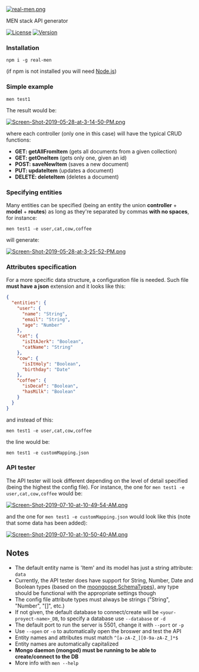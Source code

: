 [![real-men.png](https://i.postimg.cc/vmJhbcL6/real-men.png)](https://postimg.cc/d79r9Qfq)

MEN stack API generator

[![License](http://img.shields.io/:license-MIT-blue.svg)](https://github.com/tavuntu/real-men/blob/master/LICENSE.md)
[![Version](http://img.shields.io/:npm-1.1.5-green.svg)](https://www.npmjs.com/package/real-men)

### Installation

```npm i -g real-men```

(if npm is not installed you will need [Node.js](https://nodejs.org))

### Simple example

```men test1```

The result would be:

[![Screen-Shot-2019-05-28-at-3-14-50-PM.png](https://i.postimg.cc/fLCdZY03/Screen-Shot-2019-05-28-at-3-14-50-PM.png)](https://postimg.cc/ph9rJhCx)

where each controller (only one in this case) will have the typical CRUD functions:

  * **GET: getAllFromItem** (gets all documents from a given collection)
  * **GET: getOneItem** (gets only one, given an id)
  * **POST: saveNewItem** (saves a new document)
  * **PUT: updateItem** (updates a document)
  * **DELETE: deleteItem** (deletes a document)

### Specifying entities

Many entities can be specified (being an entity the union **controller** + **model** + **routes**) as long as they're separated by commas __with no spaces__, for instance:

```men test1 -e user,cat,cow,coffee```

will generate:

[![Screen-Shot-2019-05-28-at-3-25-52-PM.png](https://i.postimg.cc/pdYhYKC0/Screen-Shot-2019-05-28-at-3-25-52-PM.png)](https://postimg.cc/WDz1sFQr)

### Attributes specification

For a more specific data structure, a configuration file is needed. Such file **must have a json** extension and it looks like this:

```json
{
  "entities": {
    "user": {
      "name": "String",
      "email": "String",
      "age": "Number"
    },
    "cat": {
      "isItAJerk": "Boolean",
      "catName": "String"
    },
    "cow": {
      "isItHoly": "Boolean",
      "birthday": "Date"
    },
    "coffee": {
      "isDecaf": "Boolean",
      "hasMilk": "Boolean"
    }
  }
}
```

and instead of this:

```men test1 -e user,cat,cow,coffee```

the line would be:

```men test1 -e customMapping.json```

### API tester

The API tester will look different depending on the level of detail specified (being the highest the config file). For instance, the one for ```men test1 -e user,cat,cow,coffee``` would be:

[![Screen-Shot-2019-07-10-at-10-49-54-AM.png](https://i.postimg.cc/QMbByhYF/Screen-Shot-2019-07-10-at-10-49-54-AM.png)](https://postimg.cc/f3VT3nNs)

and the one for ```men test1 -e customMapping.json``` would look like this (note that some data has been added):

[![Screen-Shot-2019-07-10-at-10-50-40-AM.png](https://i.postimg.cc/mkRTfHcR/Screen-Shot-2019-07-10-at-10-50-40-AM.png)](https://postimg.cc/Q962cVkn)

## Notes

* The default entity name is 'Item' and its model has just a string attribute: ```data```
* Currently, the API tester does have support for String, Number, Date and Boolean types (based on the [moongoose SchemaTypes](https://mongoosejs.com/docs/schematypes.html)), any type should be functional with the appropriate settings though
* The config file attribute types must always be strings ("String", "Number", "[]", etc.)
* If not given, the default database to connect/create will be ```<your-proyect-name>_DB```, to specify a database use ```--database``` or ```-d```
* The default port to run the server is 5501, change it with ```--port``` or ```-p```
* Use ```--open``` or ```-o``` to automatically open the broswer and test the API
* Entity names and attributes must match ```^[a-zA-Z_][0-9a-zA-Z_]*$```
* Entity names are automatically capitalized
* __Mongo daemon (mongod) must be running to be able to create/connect to the DB__
* More info with ```men --help```